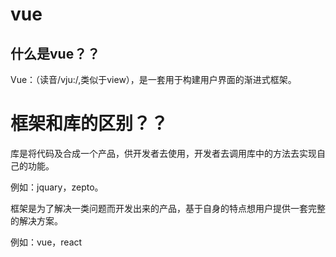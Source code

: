 # vue

## 什么是vue？？

Vue：（读音/vju:/,类似于view），是一套用于构建用户界面的渐进式框架。

# 框架和库的区别？？

库是将代码及合成一个产品，供开发者去使用，开发者去调用库中的方法去实现自己的功能。

例如：jquary，zepto。

框架是为了解决一类问题而开发出来的产品，基于自身的特点想用户提供一套完整的解决方案。

例如：vue，react